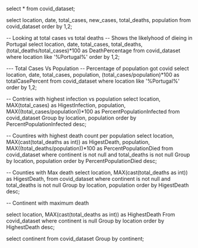 select \* from covid_dataset;

select location, date, total_cases, new_cases, total_deaths, population from covid_dataset order by 1,2;

-- Looking at total cases vs total deaths
-- Shows the likelyhood of dieing in Portugal
select location, date, total_cases, total_deaths, (total_deaths/total_cases)\*100 as DeathPercentage
from covid_dataset where location like '%Portugal%' order by 1,2;

--- Total Cases Vs Population
-- Percentage of population got covid
select location, date, total_cases, population, (total_cases/population)\*100 as totalCasePercent
from covid_dataset where location like '%Portugal%' order by 1,2;

-- Contries with highest infection vs population
select location, MAX(total_cases) as HigestInfection, population, MAX((total_cases/population))\*100 as PercentPopulationInfected
from covid_dataset Group by location, population order by PercentPopulationInfected desc;

-- Countires with highest death count per population
select location, MAX(cast(total_deaths as int)) as HigestDeath, population, MAX((total_deaths/population))\*100 as PercentPopulationDied
from covid_dataset where continent is not null and total_deaths is not null Group by location, population order by PercentPopulationDied desc;

-- Counties with Max death
select location, MAX(cast(total_deaths as int)) as HigestDeath,
from covid_dataset where continent is not null and total_deaths is not null Group by location, population order by HigestDeath desc;

-- Continent with maximum death

select location, MAX(cast(total_deaths as int)) as HighestDeath From covid_dataset
where continent is null
Group by location
order by HighestDeath desc;

select continent from covid_dataset Group by continent;
